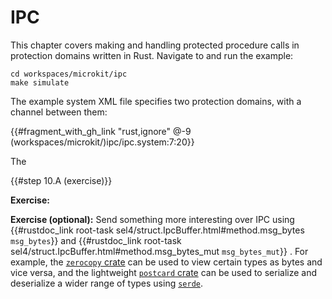 <!--
    Copyright 2024, Colias Group, LLC

    SPDX-License-Identifier: CC-BY-SA-4.0
-->

# IPC

This chapter covers making and handling protected procedure calls in protection domains written in Rust.
Navigate to and run the example:

```
cd workspaces/microkit/ipc
make simulate
```

The example system XML file specifies two protection domains, with a channel between them:

{{#fragment_with_gh_link "rust,ignore" @-9 (workspaces/microkit/)ipc/ipc.system:7:20}}

The 

{{#step 10.A (exercise)}}

**Exercise:**

**Exercise (optional):**
Send something more interesting over IPC using
{{#rustdoc_link root-task sel4/struct.IpcBuffer.html#method.msg_bytes `msg_bytes`}}
and
{{#rustdoc_link root-task sel4/struct.IpcBuffer.html#method.msg_bytes_mut `msg_bytes_mut`}}
.
For example, the [`zerocopy` crate](https://docs.rs/zerocopy/latest/zerocopy/) can be used to view certain types as bytes and vice versa, and the lightweight [`postcard` crate](https://docs.rs/postcard/latest/postcard/) can be used to serialize and deserialize a wider range of types using [`serde`](https://serde.rs/).
